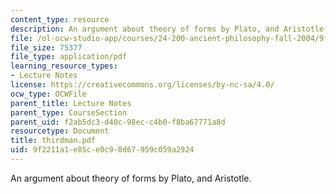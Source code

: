 ```yaml
---
content_type: resource
description: An argument about theory of forms by Plato, and Aristotle.
file: /ol-ocw-studio-app/courses/24-200-ancient-philosophy-fall-2004/9f2211a1e85ce0c98d67959c059a2924_thirdman.pdf
file_size: 75377
file_type: application/pdf
learning_resource_types:
- Lecture Notes
license: https://creativecommons.org/licenses/by-nc-sa/4.0/
ocw_type: OCWFile
parent_title: Lecture Notes
parent_type: CourseSection
parent_uid: f2ab5dc3-d40c-98ec-c4b0-f8ba67771a8d
resourcetype: Document
title: thirdman.pdf
uid: 9f2211a1-e85c-e0c9-8d67-959c059a2924
---
```

An argument about theory of forms by Plato, and Aristotle.